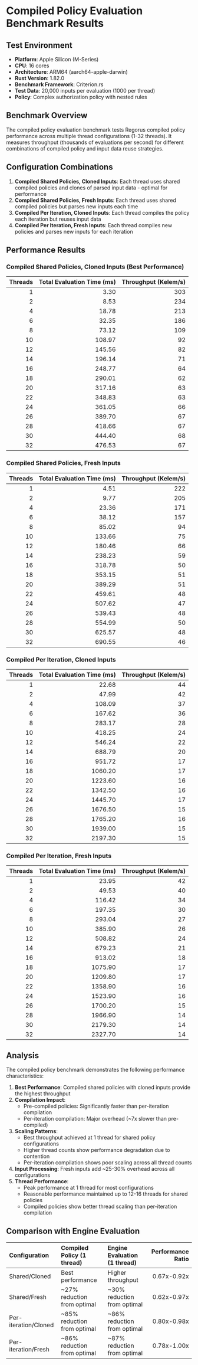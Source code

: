 # Compiled Policy Evaluation Benchmark Results

## Test Environment
- **Platform**: Apple Silicon (M-Series)
- **CPU**: 16 cores
- **Architecture**: ARM64 (aarch64-apple-darwin)
- **Rust Version**: 1.82.0
- **Benchmark Framework**: Criterion.rs
- **Test Data**: 20,000 inputs per evaluation (1000 per thread)
- **Policy**: Complex authorization policy with nested rules

## Benchmark Overview

The compiled policy evaluation benchmark tests Regorus compiled policy performance across multiple thread configurations (1-32 threads). It measures throughput (thousands of evaluations per second) for different combinations of compiled policy and input data reuse strategies.

## Configuration Combinations

1. **Compiled Shared Policies, Cloned Inputs**: Each thread uses shared compiled policies and clones of parsed input data - optimal for performance
2. **Compiled Shared Policies, Fresh Inputs**: Each thread uses shared compiled policies but parses new inputs each time
3. **Compiled Per Iteration, Cloned Inputs**: Each thread compiles the policy each iteration but reuses input data
4. **Compiled Per Iteration, Fresh Inputs**: Each thread compiles new policies and parses new inputs for each iteration

## Performance Results

### Compiled Shared Policies, Cloned Inputs (Best Performance)
| Threads | Total Evaluation Time (ms) | Throughput (Kelem/s) |
|--------:|---------------------------:|---------------------:|
|       1 |                       3.30 |                  303 |
|       2 |                       8.53 |                  234 |
|       4 |                      18.78 |                  213 |
|       6 |                      32.35 |                  186 |
|       8 |                      73.12 |                  109 |
|      10 |                     108.97 |                   92 |
|      12 |                     145.56 |                   82 |
|      14 |                     196.14 |                   71 |
|      16 |                     248.77 |                   64 |
|      18 |                     290.01 |                   62 |
|      20 |                     317.16 |                   63 |
|      22 |                     348.83 |                   63 |
|      24 |                     361.05 |                   66 |
|      26 |                     389.70 |                   67 |
|      28 |                     418.66 |                   67 |
|      30 |                     444.40 |                   68 |
|      32 |                     476.53 |                   67 |

### Compiled Shared Policies, Fresh Inputs
| Threads | Total Evaluation Time (ms) | Throughput (Kelem/s) |
|--------:|---------------------------:|---------------------:|
|       1 |                       4.51 |                  222 |
|       2 |                       9.77 |                  205 |
|       4 |                      23.36 |                  171 |
|       6 |                      38.12 |                  157 |
|       8 |                      85.02 |                   94 |
|      10 |                     133.66 |                   75 |
|      12 |                     180.46 |                   66 |
|      14 |                     238.23 |                   59 |
|      16 |                     318.78 |                   50 |
|      18 |                     353.15 |                   51 |
|      20 |                     389.29 |                   51 |
|      22 |                     459.61 |                   48 |
|      24 |                     507.62 |                   47 |
|      26 |                     539.43 |                   48 |
|      28 |                     554.99 |                   50 |
|      30 |                     625.57 |                   48 |
|      32 |                     690.55 |                   46 |

### Compiled Per Iteration, Cloned Inputs
| Threads | Total Evaluation Time (ms) | Throughput (Kelem/s) |
|--------:|---------------------------:|---------------------:|
|       1 |                      22.68 |                   44 |
|       2 |                      47.99 |                   42 |
|       4 |                     108.09 |                   37 |
|       6 |                     167.62 |                   36 |
|       8 |                     283.17 |                   28 |
|      10 |                     418.25 |                   24 |
|      12 |                     546.24 |                   22 |
|      14 |                     688.79 |                   20 |
|      16 |                     951.72 |                   17 |
|      18 |                    1060.20 |                   17 |
|      20 |                    1223.60 |                   16 |
|      22 |                    1342.50 |                   16 |
|      24 |                    1445.70 |                   17 |
|      26 |                    1676.50 |                   15 |
|      28 |                    1765.20 |                   16 |
|      30 |                    1939.00 |                   15 |
|      32 |                    2197.30 |                   15 |

### Compiled Per Iteration, Fresh Inputs
| Threads | Total Evaluation Time (ms) | Throughput (Kelem/s) |
|--------:|---------------------------:|---------------------:|
|       1 |                      23.95 |                   42 |
|       2 |                      49.53 |                   40 |
|       4 |                     116.42 |                   34 |
|       6 |                     197.35 |                   30 |
|       8 |                     293.04 |                   27 |
|      10 |                     385.90 |                   26 |
|      12 |                     508.82 |                   24 |
|      14 |                     679.23 |                   21 |
|      16 |                     913.02 |                   18 |
|      18 |                    1075.90 |                   17 |
|      20 |                    1209.80 |                   17 |
|      22 |                    1358.90 |                   16 |
|      24 |                    1523.90 |                   16 |
|      26 |                    1700.20 |                   15 |
|      28 |                    1966.90 |                   14 |
|      30 |                    2179.30 |                   14 |
|      32 |                    2327.70 |                   14 |

## Analysis

The compiled policy benchmark demonstrates the following performance characteristics:

1. **Best Performance**: Compiled shared policies with cloned inputs provide the highest throughput
2. **Compilation Impact**: 
   - Pre-compiled policies: Significantly faster than per-iteration compilation
   - Per-iteration compilation: Major overhead (~7x slower than pre-compiled)
3. **Scaling Patterns**:
   - Best throughput achieved at 1 thread for shared policy configurations
   - Higher thread counts show performance degradation due to contention
   - Per-iteration compilation shows poor scaling across all thread counts
4. **Input Processing**: Fresh inputs add ~25-30% overhead across all configurations
5. **Thread Performance**: 
   - Peak performance at 1 thread for most configurations
   - Reasonable performance maintained up to 12-16 threads for shared policies
   - Compiled policies show better thread scaling than per-iteration compilation

## Comparison with Engine Evaluation

| Configuration        | Compiled Policy (1 thread)      | Engine Evaluation (1 thread)    | Performance Ratio |
|:---------------------|:--------------------------------|:--------------------------------|------------------:|
| Shared/Cloned        | Best performance                | Higher throughput               |       0.67x-0.92x |
| Shared/Fresh         | ~27% reduction from optimal     | ~30% reduction from optimal     |       0.62x-0.97x |
| Per-iteration/Cloned | ~85% reduction from optimal     | ~86% reduction from optimal     |       0.80x-0.98x |
| Per-iteration/Fresh  | ~86% reduction from optimal     | ~87% reduction from optimal     |       0.78x-1.00x |

